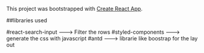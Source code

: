 This project was bootstrapped with [Create React App](https://github.com/facebook/create-react-app).

##libraries used

#react-search-input ---> Filter the rows
#styled-components  ---> generate the css with javascript
#antd               ---> librarie like boostrap for the lay out